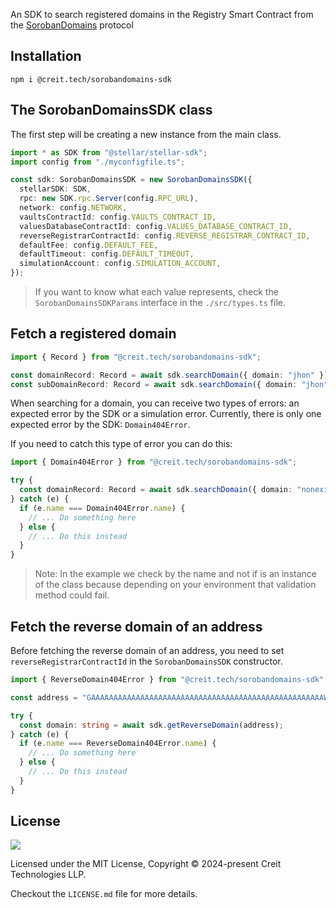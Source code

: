 An SDK to search registered domains in the Registry Smart Contract from the [SorobanDomains](https://sorobandomains.org)
protocol

## Installation

```shell
npm i @creit.tech/sorobandomains-sdk
```

## The SorobanDomainsSDK class

The first step will be creating a new instance from the main class.

```typescript
import * as SDK from "@stellar/stellar-sdk";
import config from "./myconfigfile.ts";

const sdk: SorobanDomainsSDK = new SorobanDomainsSDK({
  stellarSDK: SDK,
  rpc: new SDK.rpc.Server(config.RPC_URL),
  network: config.NETWORK,
  vaultsContractId: config.VAULTS_CONTRACT_ID,
  valuesDatabaseContractId: config.VALUES_DATABASE_CONTRACT_ID,
  reverseRegistrarContractId: config.REVERSE_REGISTRAR_CONTRACT_ID,
  defaultFee: config.DEFAULT_FEE,
  defaultTimeout: config.DEFAULT_TIMEOUT,
  simulationAccount: config.SIMULATION_ACCOUNT,
});
```

> If you want to know what each value represents, check the `SorobanDomainsSDKParams` interface in the `./src/types.ts`
> file.

## Fetch a registered domain

```typescript
import { Record } from "@creit.tech/sorobandomains-sdk";

const domainRecord: Record = await sdk.searchDomain({ domain: "jhon" });
const subDomainRecord: Record = await sdk.searchDomain({ domain: "jhon", subDomain: "payments" });
```

When searching for a domain, you can receive two types of errors: an expected error by the SDK or a simulation error.
Currently, there is only one expected error by the SDK: `Domain404Error`.

If you need to catch this type of error you can do this:

```typescript
import { Domain404Error } from "@creit.tech/sorobandomains-sdk";

try {
  const domainRecord: Record = await sdk.searchDomain({ domain: "nonexistingrecord" });
} catch (e) {
  if (e.name === Domain404Error.name) {
    // ... Do something here
  } else {
    // ... Do this instead
  }
}
```

> Note: In the example we check by the name and not if is an instance of the class because depending on your environment
> that validation method could fail.

## Fetch the reverse domain of an address

Before fetching the reverse domain of an address, you need to set `reverseRegistrarContractId` in the
`SorobanDomainsSDK` constructor.

```typescript
import { ReverseDomain404Error } from "@creit.tech/sorobandomains-sdk";

const address = "GAAAAAAAAAAAAAAAAAAAAAAAAAAAAAAAAAAAAAAAAAAAAAAAAAAAAWHF";

try {
  const domain: string = await sdk.getReverseDomain(address);
} catch (e) {
  if (e.name === ReverseDomain404Error.name) {
    // ... Do something here
  } else {
    // ... Do this instead
  }
}
```

## License

![](https://img.shields.io/badge/License-MIT-lightgrey)

Licensed under the MIT License, Copyright © 2024-present Creit Technologies LLP.

Checkout the `LICENSE.md` file for more details.
